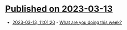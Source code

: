 # [Published on 2023-03-13](index.md)

* [2023-03-13, 11:01:20](https://lobste.rs/s/giov1m/what_are_you_doing_this_week) - [What are you doing this week?](https://lobste.rs/s/giov1m/what_are_you_doing_this_week)
